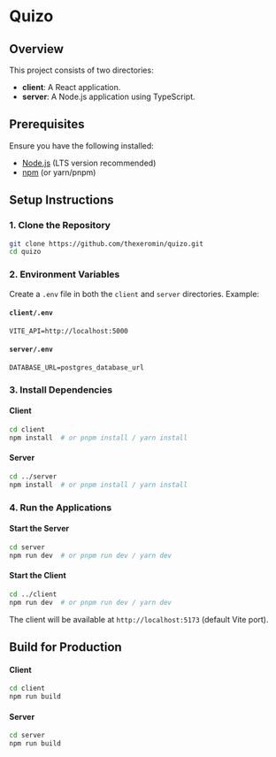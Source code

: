 # Quizo

## Overview
This project consists of two directories:
- **client**: A React application.
- **server**: A Node.js application using TypeScript.

## Prerequisites
Ensure you have the following installed:
- [Node.js](https://nodejs.org/) (LTS version recommended)
- [npm](https://www.npmjs.com/) (or yarn/pnpm)

## Setup Instructions

### 1. Clone the Repository
```sh
git clone https://github.com/thexeromin/quizo.git
cd quizo
```

### 2. Environment Variables
Create a `.env` file in both the `client` and `server` directories. Example:

#### `client/.env`
```
VITE_API=http://localhost:5000
```

#### `server/.env`
```
DATABASE_URL=postgres_database_url
```

### 3. Install Dependencies
#### Client
```sh
cd client
npm install  # or pnpm install / yarn install
```

#### Server
```sh
cd ../server
npm install  # or pnpm install / yarn install
```

### 4. Run the Applications
#### Start the Server
```sh
cd server
npm run dev  # or pnpm run dev / yarn dev
```

#### Start the Client
```sh
cd ../client
npm run dev  # or pnpm run dev / yarn dev
```

The client will be available at `http://localhost:5173` (default Vite port).

## Build for Production
#### Client
```sh
cd client
npm run build
```

#### Server
```sh
cd server
npm run build
```